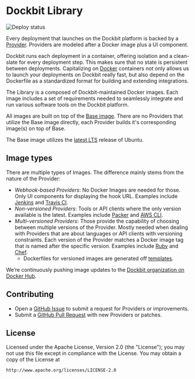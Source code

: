 # Dockbit Library

![Deploy status](https://img.shields.io/dockbit/dockbit/library.svg?token=Hstg3Cjd4CAPJb573HKAN57d&logo=dockbit)

Every deployment that launches on the Dockbit platform is backed by a [Provider](http://docs.dockbit.com/integrations/). Providers are modeled after a Docker image plus a UI component. 

Dockbit runs each deployment in a container, offering isolation and a clean-slate for every deployment step. This makes sure that no state is persistent between deployments. Capitalizing on [Docker](https://www.docker.com/) containers not only allows us to launch your deployments on Dockbit really fast, but also depend on the Dockerfile as a standardized format for building and extending integrations.

The Library is a composed of Dockbit-maintained Docker images. Each image includes a set of requirements needed to seamlessly integrate and run various software tools on the Dockbit platform.

All images are built on top of the [Base image](base/). There are no Providers that utilize the Base image directly, each Provider builds it's corresponding image(s) on top of Base.

The Base image utilizes the [latest LTS](https://github.com/Dockbit/library/blob/master/base/Dockerfile#L1) release of Ubuntu.


## Image types 

There are multiple types of Images. The difference mainly stems from the nature of the Provider:
  * _Webhook-based Providers_: No Docker Images are needed for those. Only UI components for displaying the hook URL. Examples include [Jenkins](https://docs.dockbit.com/integrations/jenkins/) and [Travis CI](https://docs.dockbit.com/integrations/travis/).
  * _Non-versioned Providers_: Tools or API clients where the only version available is the latest. Examples include [Packer](packer/) and [AWS CLI](aws_cli).
  * _Multi-versioned Providers_: Those provide the capability of choosing between multiple versions of the Provider. Mostly needed when dealing with Providers that are about languages or API clients with versioning constraints. Each version of the Provider matches a Docker image tag that is named after the specific version. Examples include [Ruby](ruby/) and [Chef](chef/).
    * Dockerfiles for versioned images are generated off [templates](https://blog.dockbit.com/templating-your-dockerfile-like-a-boss-2a84a67d28e9#.yx245zv1e).

We’re continuously pushing image updates to the [Dockbit organization on Docker Hub](https://hub.docker.com/u/dockbit/).


## Contributing

 * Open a [GitHub Issue](https://github.com/Dockbit/library/issues/new) to submit a request for Providers or improvements.
 * Submit a [GitHub Pull Request](https://help.github.com/articles/using-pull-requests/) with new Providers or patches.


## License

Licensed under the Apache License, Version 2.0 (the "License"); you
may not use this file except in compliance with the License. You may
obtain a copy of the License at


```
http://www.apache.org/licenses/LICENSE-2.0
```
